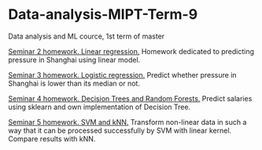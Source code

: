 # Data-analysis-MIPT-Term-9
Data analysis and ML cource, 1st term of master

[Seminar 2 homework. Linear regression.](https://github.com/sevlabr/Data-analysis-MIPT-Term-9/tree/main/Sem%202%20HW)
Homework dedicated to predicting pressure in Shanghai using linear model.

[Seminar 3 homework. Logistic regression.](https://github.com/sevlabr/Data-analysis-MIPT-Term-9/tree/main/Sem%203%20HW)
Predict whether pressure in Shanghai is lower than its median or not.

[Seminar 4 homework. Decision Trees and Random Forests.](https://github.com/sevlabr/Data-analysis-MIPT-Term-9/tree/main/Sem%204%20HW)
Predict salaries using sklearn and own implementation of Decision Tree.

[Seminar 5 homework. SVM and kNN.](https://github.com/sevlabr/Data-analysis-MIPT-Term-9/tree/main/Sem%205%20HW)
Transform non-linear data in such a way that it can be processed successfully by SVM with linear kernel. Compare results with kNN.

